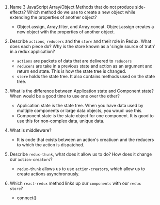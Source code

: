 1.  Name 3 JavaScript Array/Object Methods that do not produce side-effects? Which method do we use to create a new object while extending the properties of another object?
	- Object.assign, Array.filter, and Array.concat. Object.assign creates a new object with the properties of another object.
	
2.  Describe `actions`, `reducers` and the `store` and their role in Redux. What does each piece do? Why is the store known as a 'single source of truth' in a redux application?
	- `actions` are packets of data that are delivered to `reducers`
	- `reducers` are take in a previous state and action as an argument and return end state. This is how the state tree is changed.
	- `store` holds the state tree. It also contains methods used on the state tree.
	
3.  What is the difference between Application state and Component state? When would be a good time to use one over the other?
	- Application state is the state tree. When you have data used by multiple components or large data objects, you woudl use this.
	- Component state is the state object for one component. It is good to use this for non-complex data, unique data.
	
4.  What is middleware?
	- It is code that exists between an action's creatiuon and the reducers to which the action is dispatched.
	
5.  Describe `redux-thunk`, what does it allow us to do? How does it change our `action-creators`?
	- `redux-thunk` allows us to use `action-creators`, which allow us to create actions asynchronously.
	
6.  Which `react-redux` method links up our `components` with our `redux store`?
	- connect()